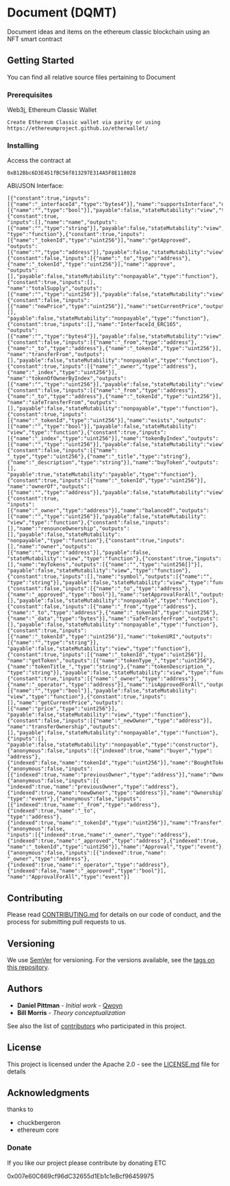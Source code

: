 # Document (DQMT)

Document ideas and items on the ethereum classic blockchain using an NFT smart contract

## Getting Started

You can find all relative source files pertaining to Document

### Prerequisites

Web3j, Ethereum Classic Wallet

```
Create Ethereum Classic wallet via parity or using https://ethereumproject.github.io/etherwallet/
```

### Installing

Access the contract at 

```
0xB12Bbc6D3E451fBC56f813297E314A5F8E118028
```

ABI/JSON Interface:

```
[{"constant":true,"inputs":[{"name":"_interfaceId","type":"bytes4"}],"name":"supportsInterface","outputs":
[{"name":"","type":"bool"}],"payable":false,"stateMutability":"view","type":"function"},{"constant":true,
"inputs":[],"name":"name","outputs":[{"name":"","type":"string"}],"payable":false,"stateMutability":"view",
"type":"function"},{"constant":true,"inputs":[{"name":"_tokenId","type":"uint256"}],"name":"getApproved",
"outputs":[{"name":"","type":"address"}],"payable":false,"stateMutability":"view","type":"function"},
{"constant":false,"inputs":[{"name":"_to","type":"address"},{"name":"_tokenId","type":"uint256"}],"name":"approve",
"outputs":[],"payable":false,"stateMutability":"nonpayable","type":"function"},{"constant":true,"inputs":[],
"name":"totalSupply","outputs":[{"name":"","type":"uint256"}],"payable":false,"stateMutability":"view","type":"function"},
{"constant":false,"inputs":[{"name":"newPrice","type":"uint256"}],"name":"setCurrentPrice","outputs":[],
"payable":false,"stateMutability":"nonpayable","type":"function"},{"constant":true,"inputs":[],"name":"InterfaceId_ERC165",
"outputs":[{"name":"","type":"bytes4"}],"payable":false,"stateMutability":"view","type":"function"},
{"constant":false,"inputs":[{"name":"_from","type":"address"},{"name":"_to","type":"address"},{"name":"_tokenId","type":"uint256"}],
"name":"transferFrom","outputs":[],"payable":false,"stateMutability":"nonpayable","type":"function"},
{"constant":true,"inputs":[{"name":"_owner","type":"address"},{"name":"_index","type":"uint256"}],
"name":"tokenOfOwnerByIndex","outputs":[{"name":"","type":"uint256"}],"payable":false,"stateMutability":"view","type":"function"},
{"constant":false,"inputs":[{"name":"_from","type":"address"},{"name":"_to","type":"address"},{"name":"_tokenId","type":"uint256"}],
"name":"safeTransferFrom","outputs":[],"payable":false,"stateMutability":"nonpayable","type":"function"},{"constant":true,"inputs":
[{"name":"_tokenId","type":"uint256"}],"name":"exists","outputs":[{"name":"","type":"bool"}],"payable":false,"stateMutability":
"view","type":"function"},{"constant":true,"inputs":[{"name":"_index","type":"uint256"}],"name":"tokenByIndex","outputs":
[{"name":"","type":"uint256"}],"payable":false,"stateMutability":"view","type":"function"},{"constant":false,"inputs":[{"name":
"_type","type":"uint256"},{"name":"_title","type":"string"},{"name":"_description","type":"string"}],"name":"buyToken","outputs":[],
"payable":true,"stateMutability":"payable","type":"function"},{"constant":true,"inputs":[{"name":"_tokenId","type":"uint256"}],
"name":"ownerOf","outputs":[{"name":"","type":"address"}],"payable":false,"stateMutability":"view","type":"function"},{"constant":true,
"inputs":[{"name":"_owner","type":"address"}],"name":"balanceOf","outputs":[{"name":"","type":"uint256"}],"payable":false,"stateMutability":
"view","type":"function"},{"constant":false,"inputs":[],"name":"renounceOwnership","outputs":[],"payable":false,"stateMutability":
"nonpayable","type":"function"},{"constant":true,"inputs":[],"name":"owner","outputs":[{"name":"","type":"address"}],"payable":false,
"stateMutability":"view","type":"function"},{"constant":true,"inputs":[],"name":"myTokens","outputs":[{"name":"","type":"uint256[]"}],
"payable":false,"stateMutability":"view","type":"function"},{"constant":true,"inputs":[],"name":"symbol","outputs":[{"name":"",
"type":"string"}],"payable":false,"stateMutability":"view","type":"function"},{"constant":false,"inputs":[{"name":"_to","type":"address"},
{"name":"_approved","type":"bool"}],"name":"setApprovalForAll","outputs":[],"payable":false,"stateMutability":"nonpayable","type":"function"},
{"constant":false,"inputs":[{"name":"_from","type":"address"},{"name":"_to","type":"address"},{"name":"_tokenId","type":"uint256"},
{"name":"_data","type":"bytes"}],"name":"safeTransferFrom","outputs":[],"payable":false,"stateMutability":"nonpayable","type":"function"},
{"constant":true,"inputs":[{"name":"_tokenId","type":"uint256"}],"name":"tokenURI","outputs":[{"name":"","type":"string"}],
"payable":false,"stateMutability":"view","type":"function"},{"constant":true,"inputs":[{"name":"_tokenId","type":"uint256"}],
"name":"getToken","outputs":[{"name":"tokenType_","type":"uint256"},{"name":"tokenTitle_","type":"string"},{"name":"tokenDescription_",
"type":"string"}],"payable":false,"stateMutability":"view","type":"function"},{"constant":true,"inputs":[{"name":"_owner","type":"address"},
{"name":"_operator","type":"address"}],"name":"isApprovedForAll","outputs":[{"name":"","type":"bool"}],"payable":false,"stateMutability":
"view","type":"function"},{"constant":true,"inputs":[],"name":"getCurrentPrice","outputs":[{"name":"price","type":"uint256"}],
"payable":false,"stateMutability":"view","type":"function"},{"constant":false,"inputs":[{"name":"_newOwner","type":"address"}],
"name":"transferOwnership","outputs":[],"payable":false,"stateMutability":"nonpayable","type":"function"},{"inputs":[],
"payable":false,"stateMutability":"nonpayable","type":"constructor"},{"anonymous":false,"inputs":[{"indexed":true,"name":"buyer","type":
"address"},{"indexed":false,"name":"tokenId","type":"uint256"}],"name":"BoughtToken","type":"event"},{"anonymous":false,"inputs":
[{"indexed":true,"name":"previousOwner","type":"address"}],"name":"OwnershipRenounced","type":"event"},{"anonymous":false,"inputs":[{
"indexed":true,"name":"previousOwner","type":"address"},{"indexed":true,"name":"newOwner","type":"address"}],"name":"OwnershipTransferred",
"type":"event"},{"anonymous":false,"inputs":[{"indexed":true,"name":"_from","type":"address"},{"indexed":true,"name":"_to",
"type":"address"},{"indexed":true,"name":"_tokenId","type":"uint256"}],"name":"Transfer","type":"event"},{"anonymous":false,
"inputs":[{"indexed":true,"name":"_owner","type":"address"},{"indexed":true,"name":"_approved","type":"address"},{"indexed":true,
"name":"_tokenId","type":"uint256"}],"name":"Approval","type":"event"},{"anonymous":false,"inputs":[{"indexed":true,"name":
"_owner","type":"address"},{"indexed":true,"name":"_operator","type":"address"},{"indexed":false,"name":"_approved","type":"bool"}],
"name":"ApprovalForAll","type":"event"}]
```

## Contributing

Please read [CONTRIBUTING.md](https://github.com/Qwoyn/Document/contributing.md) for details on our code of conduct, and the process for submitting pull requests to us.

## Versioning

We use [SemVer](http://semver.org/) for versioning. For the versions available, see the [tags on this repository](https://github.com/your/project/tags). 

## Authors

* **Daniel Pittman** - *Initial work*             - [Qwoyn](https://github.com/Qwoyn)
* **Bill Morris** - *Theory conceptualization* 

See also the list of [contributors](https://github.com/Qwoyn/Document/contributors) who participated in this project.

## License

This project is licensed under the Apache 2.0 - see the [LICENSE.md](LICENSE.md) file for details

## Acknowledgments

  thanks to 
* chuckbergeron
* ethereum core

### Donate

If you like our project please contribute by donating ETC

0x007e60C669cf96dC32655d1Eb1c1eBcf96459975